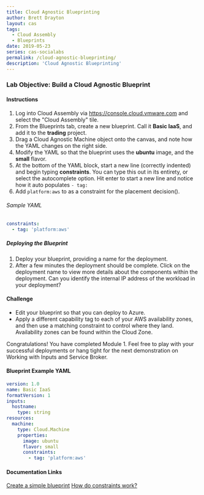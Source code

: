 ```yaml
---
title: Cloud Agnostic Blueprinting
author: Brett Drayton
layout: cas
tags:
  - Cloud Assembly
  - Blueprints
date: 2019-05-23
series: cas-socialabs
permalink: /cloud-agnostic-blueprinting/
description: 'Cloud Agnostic Blueprinting'
---
```


### Lab Objective: Build a Cloud Agnostic Blueprint

#### Instructions
1.  Log into Cloud Assembly via <https://console.cloud.vmware.com> and select the "Cloud Assembly" tile.
2.  From the Blueprints tab, create a new blueprint. Call it **Basic IaaS**, and add it to the **trading** project.
3.  Drag a Cloud Agnostic Machine object onto the canvas, and note how the YAML changes on the right side.
4.  Modify the YAML so that the blueprint uses the **ubuntu** image, and the **small** flavor.
5.  At the bottom of the YAML block, start a new line (correctly indented) and begin typing **constraints**. You can type this out in its entirety, or select the autocomplete option. Hit enter to start a new line and notice how it auto populates `- tag:`
6. Add `platform:aws` to as a constraint for the placement decision().

###### Sample YAML
```yaml
constraints:
  - tag: 'platform:aws'
```

##### Deploying the Blueprint
1.  Deploy your blueprint, providing a name for the deployment.
2.  After a few minutes the deployment should be complete. Click on the deployment name to view more details about the components within the deployment.
Can you identify the internal IP address of the workload in your deployment?

#### Challenge
- Edit your blueprint so that you can deploy to Azure.
- Apply a different capability tag to each of your AWS availability zones, and then use a matching constraint to control where they land. Availability zones can be found within the Cloud Zone.

Congratulations! You have completed Module 1. Feel free to play with your successful deployments or hang tight for the next demonstration on Working with Inputs and Service Broker.

#### Blueprint Example YAML
```yaml
version: 1.0
name: Basic IaaS
formatVersion: 1
inputs:
  hostname:
    type: string
resources:
  machine:
    type: Cloud.Machine
    properties:
      image: ubuntu
      flavor: small
      constraints:
        - tag: 'platform:aws'
```

#### Documentation Links
[Create a simple blueprint](https://docs.vmware.com/en/VMware-Cloud-Assembly/services/Using-and-Managing/GUID-1EE72CCE-A871-4E63-88E5-30C12246BBBF.html)
[How do constraints work?](https://docs.vmware.com/en/VMware-Cloud-Assembly/services/Using-and-Managing/GUID-C8C335F4-9623-401C-825E-6F5B2B3C6507.html)
